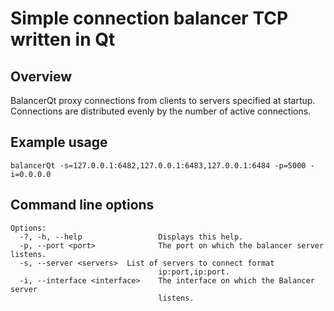 # Simple connection balancer TCP written in Qt

## Overview

BalancerQt proxy connections from clients to servers specified at startup.
Connections are distributed evenly by the number of active connections.

## Example usage

    balancerQt -s=127.0.0.1:6482,127.0.0.1:6483,127.0.0.1:6484 -p=5000 -i=0.0.0.0

## Command line options

    Options:
      -?, -h, --help                 Displays this help.
      -p, --port <port>              The port on which the balancer server listens.
      -s, --server <servers>  List of servers to connect format
                                     ip:port,ip:port.
      -i, --interface <interface>    The interface on which the Balancer server
                                     listens.
